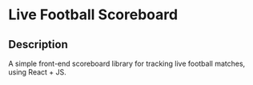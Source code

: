 # Live Football Scoreboard

## Description
A simple front-end scoreboard library for tracking live football matches, using React + JS.
